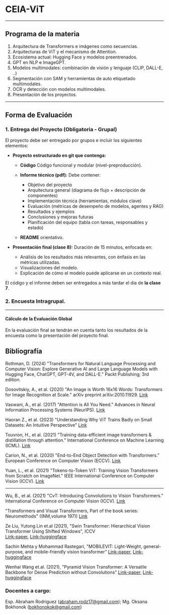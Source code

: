 # CEIA-ViT 
---
## Programa de la materia 

1. Arquitectura de Transformers e imágenes como secuencias.
2. Arquitecturas de ViT y el mecanismo de Attention.
3. Ecosistema actual: Hugging Face y modelos preentrenados.
4. GPT en NLP e ImageGPT.
5. Modelos multimodales: combinación de visión y lenguaje (CLIP, DALL-E, ..)
6. Segmentación con SAM y herramientas de auto etiquetado multimodales.
7. OCR y detección con modelos multimodales.
8. Presentación de los proyectos.

---

## **Forma de Evaluación**

### 1. **Entrega del Proyecto (Obligatoria - Grupal)**

El proyecto debe ser entregado por grupos e incluir los siguientes elementos:

- **Proyecto estructurado en git que contenga:** 
  - **Código** Código funcional y modular (nivel-preproducción). 
  - **Informe técnico (pdf):** Debe contener:
    - Objetivo del proyecto
    - Arquitectura general (diagrama de flujo + descripción de componentes)
    - Implementación técnica (herramientas, módulos clave)
    - Evaluación (métricas de desempeño de modelos, agentes y RAG)
    - Resultados y ejemplos
    - Conclusiones y mejoras futuras
    - Planificación del equipo (tabla con tareas, responsables y estado)

  - **README** orientativo. 

- **Presentación final (clase 8):** Duración de 15 minutos, enfocada en:
  - Análisis de los resultados más relevantes, con énfasis en las métricas utilizadas.
  - Visualizaciones del modelo.
  - Explicación de cómo el modelo puede aplicarse en un contexto real.

El código y el informe deben ser entregados a más tardar el dia de **la clase 7**. 

### 2. Encuesta Intragrupal. 

---

#### **Cálculo de la Evaluación Global**

En la evaluación final se tendrán en cuenta tanto los resultados de la encuesta como la presentación del proyecto final.




## Bibliografía

Rothman, D. (2024) "Transformers for Natural Language Processing and Computer Vision: Explore Generative AI and Large Language Models with Hugging Face, ChatGPT, GPT-4V, and DALL-E." Packt Publishing; 3rd edition.

Dosovitskiy, A., et al. (2020) "An Image is Worth 16x16 Words: Transformers for Image Recognition at Scale." arXiv preprint arXiv:2010.11929.
[Link](https://arxiv.org/abs/2010.11929)

Vaswani, A., et al. (2017) "Attention is All You Need." Advances in Neural Information Processing Systems (NeurIPS).
[Link](https://arxiv.org/abs/1706.03762)

Haoran Z., et al. (2023) "Understanding Why ViT Trains Badly on Small Datasets: An Intuitive Perspective"
[Link](https://arxiv.org/pdf/2302.03751)

Touvron, H., et al. (2021) "Training data-efficient image transformers & distillation through attention." International Conference on Machine Learning (ICML).
[Link](https://arxiv.org/abs/2012.12877)

Carion, N., et al. (2020) "End-to-End Object Detection with Transformers." European Conference on Computer Vision (ECCV).
[Link](https://arxiv.org/abs/2005.12872)

Yuan, L., et al. (2021) "Tokens-to-Token ViT: Training Vision Transformers from Scratch on ImageNet." IEEE International Conference on Computer Vision (ICCV).
[Link](https://arxiv.org/abs/2101.11986)

---

Wu, B., et al. (2021) "CvT: Introducing Convolutions to Vision Transformers." International Conference on Computer Vision (ICCV).
[Link](https://arxiv.org/abs/2103.15808)

"Transformers and Visual Transformers, Part of the book series: Neuromethods" ((NM,volume 197)) 
[Link](https://link.springer.com/protocol/10.1007/978-1-0716-3195-9_6#keywords)

Ze Liu, Yutong Lin et.al (2021), "Swin Transformer: Hierarchical Vision Transformer Using Shifted Windows", ICCV  
[Link-paper](https://openaccess.thecvf.com/content/ICCV2021/html/Liu_Swin_Transformer_Hierarchical_Vision_Transformer_Using_Shifted_Windows_ICCV_2021_paper.html),  [Link-huggingface](https://huggingface.co/docs/transformers/model_doc/swin)

Sachin Mehta y Mohammad Rastegari, "MOBILEVIT: Light-Weight, general-purpose, and mobile-friendly vision transformer” 
[Link-paper](https://arxiv.org/abs/2110.02178), [Link-huggingface](https://huggingface.co/docs/transformers/model_doc/mobilevit)

Wenhai Wang et.al. (2021), "Pyramid Vision Transformer: A Versatile Backbone for Dense Prediction without Convolutions" 
[Link-paper](https://arxiv.org/abs/2102.12122), [Link-huggingface](https://huggingface.co/docs/transformers/v4.45.2/en/model_doc/pvt#transformers.PvtForImageClassification)




### Docentes a cargo: 

Esp. Abraham Rodriguez (abraham.rodz17@gmail.com); Mg. Oksana Bokhonok (bokhonokok@gmail.com)



